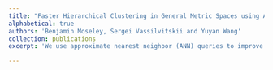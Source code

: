 ```yaml
---
title: "Faster Hierarchical Clustering in General Metric Spaces using Approximate Nearest Neighbors"
alphabetical: true
authors: 'Benjamin Moseley, Sergei Vassilvitskii and Yuyan Wang'
collection: publications
excerpt: 'We use approximate nearest neighbor (ANN) queries to improve the running time of single-linkage and average-linkage, both popular methods for Hierarchical Clustering, for inputs in general metric spaces where ANN techniques may or may not be known. We first propose such a method which works for any general metric space where ANN exists, and then extend it to the more common scenario where an ANN-friendly *proxy* metric is knwon. We complement our theoretical analysis with an empirical evaluation.'

---
```

